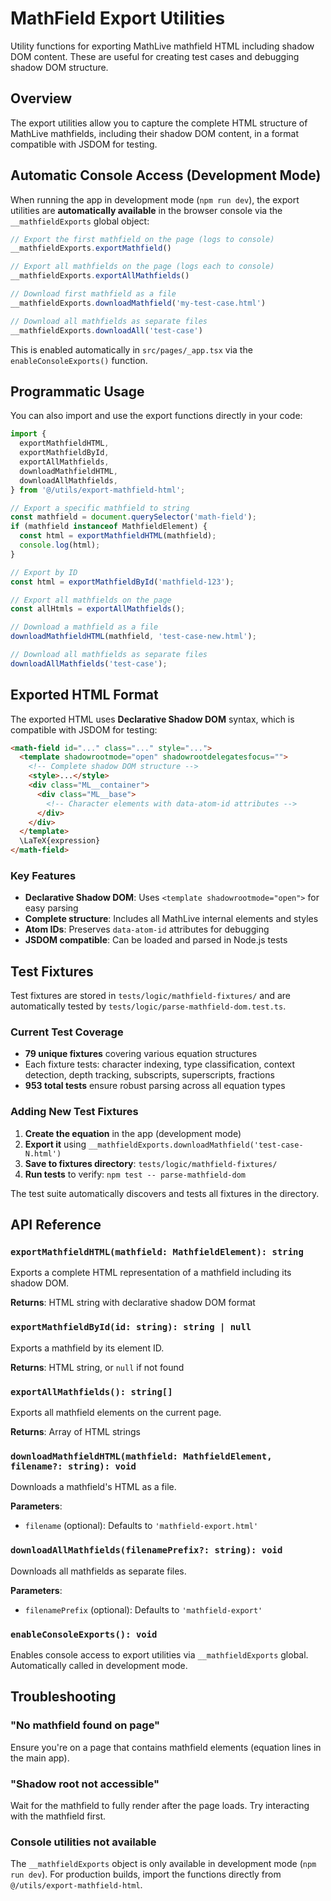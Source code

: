 # MathField Export Utilities

Utility functions for exporting MathLive mathfield HTML including shadow DOM content. These are useful for creating test cases and debugging shadow DOM structure.

## Overview

The export utilities allow you to capture the complete HTML structure of MathLive mathfields, including their shadow DOM content, in a format compatible with JSDOM for testing.

## Automatic Console Access (Development Mode)

When running the app in development mode (`npm run dev`), the export utilities are **automatically available** in the browser console via the `__mathfieldExports` global object:

```javascript
// Export the first mathfield on the page (logs to console)
__mathfieldExports.exportMathfield()

// Export all mathfields on the page (logs each to console)
__mathfieldExports.exportAllMathfields()

// Download first mathfield as a file
__mathfieldExports.downloadMathfield('my-test-case.html')

// Download all mathfields as separate files
__mathfieldExports.downloadAll('test-case')
```

This is enabled automatically in `src/pages/_app.tsx` via the `enableConsoleExports()` function.

## Programmatic Usage

You can also import and use the export functions directly in your code:

```typescript
import {
  exportMathfieldHTML,
  exportMathfieldById,
  exportAllMathfields,
  downloadMathfieldHTML,
  downloadAllMathfields,
} from '@/utils/export-mathfield-html';

// Export a specific mathfield to string
const mathfield = document.querySelector('math-field');
if (mathfield instanceof MathfieldElement) {
  const html = exportMathfieldHTML(mathfield);
  console.log(html);
}

// Export by ID
const html = exportMathfieldById('mathfield-123');

// Export all mathfields on the page
const allHtmls = exportAllMathfields();

// Download a mathfield as a file
downloadMathfieldHTML(mathfield, 'test-case-new.html');

// Download all mathfields as separate files
downloadAllMathfields('test-case');
```

## Exported HTML Format

The exported HTML uses **Declarative Shadow DOM** syntax, which is compatible with JSDOM for testing:

```html
<math-field id="..." class="..." style="...">
  <template shadowrootmode="open" shadowrootdelegatesfocus="">
    <!-- Complete shadow DOM structure -->
    <style>...</style>
    <div class="ML__container">
      <div class="ML__base">
        <!-- Character elements with data-atom-id attributes -->
      </div>
    </div>
  </template>
  \LaTeX{expression}
</math-field>
```

### Key Features

- **Declarative Shadow DOM**: Uses `<template shadowrootmode="open">` for easy parsing
- **Complete structure**: Includes all MathLive internal elements and styles
- **Atom IDs**: Preserves `data-atom-id` attributes for debugging
- **JSDOM compatible**: Can be loaded and parsed in Node.js tests

## Test Fixtures

Test fixtures are stored in `tests/logic/mathfield-fixtures/` and are automatically tested by `tests/logic/parse-mathfield-dom.test.ts`.

### Current Test Coverage

- **79 unique fixtures** covering various equation structures
- Each fixture tests: character indexing, type classification, context detection, depth tracking, subscripts, superscripts, fractions
- **953 total tests** ensure robust parsing across all equation types

### Adding New Test Fixtures

1. **Create the equation** in the app (development mode)
2. **Export it** using `__mathfieldExports.downloadMathfield('test-case-N.html')`
3. **Save to fixtures directory**: `tests/logic/mathfield-fixtures/`
4. **Run tests** to verify: `npm test -- parse-mathfield-dom`

The test suite automatically discovers and tests all fixtures in the directory.

## API Reference

### `exportMathfieldHTML(mathfield: MathfieldElement): string`
Exports a complete HTML representation of a mathfield including its shadow DOM.

**Returns**: HTML string with declarative shadow DOM format

### `exportMathfieldById(id: string): string | null`
Exports a mathfield by its element ID.

**Returns**: HTML string, or `null` if not found

### `exportAllMathfields(): string[]`
Exports all mathfield elements on the current page.

**Returns**: Array of HTML strings

### `downloadMathfieldHTML(mathfield: MathfieldElement, filename?: string): void`
Downloads a mathfield's HTML as a file.

**Parameters**:
- `filename` (optional): Defaults to `'mathfield-export.html'`

### `downloadAllMathfields(filenamePrefix?: string): void`
Downloads all mathfields as separate files.

**Parameters**:
- `filenamePrefix` (optional): Defaults to `'mathfield-export'`

### `enableConsoleExports(): void`
Enables console access to export utilities via `__mathfieldExports` global. Automatically called in development mode.

## Troubleshooting

### "No mathfield found on page"
Ensure you're on a page that contains mathfield elements (equation lines in the main app).

### "Shadow root not accessible"
Wait for the mathfield to fully render after the page loads. Try interacting with the mathfield first.

### Console utilities not available
The `__mathfieldExports` object is only available in development mode (`npm run dev`). For production builds, import the functions directly from `@/utils/export-mathfield-html`.
